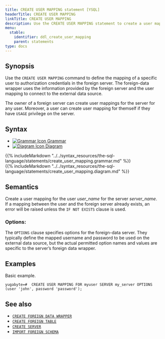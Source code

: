 ```yaml
---
title: CREATE USER MAPPING statement [YSQL]
headerTitle: CREATE USER MAPPING
linkTitle: CREATE USER MAPPING
description: Use the CREATE USER MAPPING statement to create a user mapping.
menu:
  stable:
    identifier: ddl_create_user_mapping
    parent: statements
type: docs
---
```


## Synopsis

Use the `CREATE USER MAPPING` command to define the mapping of a specific user to authorization credentials in the foreign server. The foreign-data wrapper uses the information provided by the foreign server and the user mapping to connect to the external data source.

The owner of a foreign server can create user mappings for the server for any user. Moreover, a user can create user mapping for themself if they have `USAGE` privilege on the server.

## Syntax

<ul class="nav nav-tabs nav-tabs-yb">
  <li >
    <a href="#grammar" class="nav-link active" id="grammar-tab" data-toggle="tab" role="tab" aria-controls="grammar" aria-selected="true">
      <img src="/icons/file-lines.svg" alt="Grammar Icon">
      Grammar
    </a>
  </li>
  <li>
    <a href="#diagram" class="nav-link" id="diagram-tab" data-toggle="tab" role="tab" aria-controls="diagram" aria-selected="false">
      <img src="/icons/diagram.svg" alt="Diagram Icon">
      Diagram
    </a>
  </li>
</ul>

<div class="tab-content">
  <div id="grammar" class="tab-pane fade show active" role="tabpanel" aria-labelledby="grammar-tab">
  {{% includeMarkdown "../../syntax_resources/the-sql-language/statements/create_user_mapping.grammar.md" %}}
  </div>
  <div id="diagram" class="tab-pane fade" role="tabpanel" aria-labelledby="diagram-tab">
  {{% includeMarkdown "../../syntax_resources/the-sql-language/statements/create_user_mapping.diagram.md" %}}
  </div>
</div>

## Semantics

Create a user mapping for the user *user_name* for the server *server_name*. If a mapping between the user and the foreign server already exists, an error will be raised unless the `IF NOT EXISTS` clause is used.

### Options:
The `OPTIONS` clause specifies options for the foreign-data server. They typically define the mapped username and password to be used on the external data source, but the actual permitted option names and values are specific to the server’s foreign data wrapper.


## Examples

Basic example.

```plpgsql
yugabyte=#  CREATE USER MAPPING FOR myuser SERVER my_server OPTIONS (user 'john', password 'password');
```

## See also

- [`CREATE FOREIGN DATA WRAPPER`](../ddl_create_foreign_data_wrapper/)
- [`CREATE FOREIGN TABLE`](../ddl_create_foreign_table/)
- [`CREATE SERVER`](../ddl_create_server/)
- [`IMPORT FOREIGN SCHEMA`](../ddl_import_foreign_schema/)
